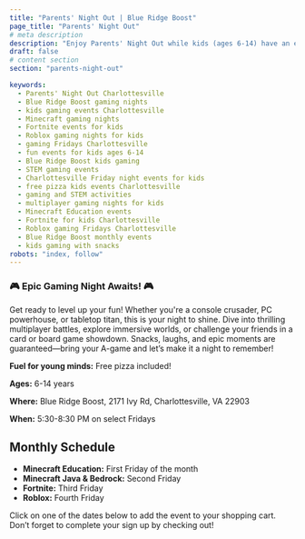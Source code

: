 ```yaml
---
title: "Parents' Night Out | Blue Ridge Boost"
page_title: "Parents' Night Out"
# meta description
description: "Enjoy Parents' Night Out while kids (ages 6-14) have an epic gaming adventure at Blue Ridge Boost in Charlottesville, VA! Join us select Fridays, 5:30-8:30 PM, for Minecraft, Fortnite, Roblox, and more. Free pizza included!"
draft: false
# content section
section: "parents-night-out"

keywords:
  - Parents' Night Out Charlottesville
  - Blue Ridge Boost gaming nights
  - kids gaming events Charlottesville
  - Minecraft gaming nights
  - Fortnite events for kids
  - Roblox gaming nights for kids
  - gaming Fridays Charlottesville
  - fun events for kids ages 6-14
  - Blue Ridge Boost kids gaming
  - STEM gaming events
  - Charlottesville Friday night events for kids
  - free pizza kids events Charlottesville
  - gaming and STEM activities
  - multiplayer gaming nights for kids
  - Minecraft Education events
  - Fortnite for kids Charlottesville
  - Roblox gaming Fridays Charlottesville
  - Blue Ridge Boost monthly events
  - kids gaming with snacks
robots: "index, follow"
---
```


<div class="container">
    <div class="row">
        <div class="col-12">
            <h3>🎮 Epic Gaming Night Awaits! 🎮</h3>
            <p>
                Get ready to level up your fun! Whether you're a console crusader, PC powerhouse, or tabletop titan, this is your night to shine. Dive into thrilling multiplayer battles, explore immersive worlds, or challenge your friends in a card or board game showdown. Snacks, laughs, and epic moments are guaranteed—bring your A-game and let’s make it a night to remember!
            </p>
            <p><strong>Fuel for young minds:</strong> Free pizza included!</p>
            <div class="details">
                <p><strong>Ages:</strong> 6-14 years</p>
                <p><strong>Where:</strong> Blue Ridge Boost, 2171 Ivy Rd, Charlottesville, VA 22903</p>
                <p><strong>When:</strong> 5:30-8:30 PM on select Fridays</p>
            </div>
            <h2>Monthly Schedule</h2>
            <ul>
                <li><strong>Minecraft Education:</strong> First Friday of the month</li>
                <li><strong>Minecraft Java & Bedrock:</strong> Second Friday</li>
                <li><strong>Fortnite:</strong> Third Friday</li>
                <li><strong>Roblox:</strong> Fourth Friday</li>
            </ul>
            <p>
                Click on one of the dates below to add the event to your shopping cart. Don’t forget to complete your sign up by checking out!
            </p>
        </div>
    </div>
</div>  
<div class="container">  
    <div class="row">
        <div><script data-cfasync="false" type="text/javascript" src="https://app.ecwid.com/script.js?106136041&data_platform=code"
            charset="utf-8"></script><script type="text/javascript">
            xProductBrowser("views=grid(20,5) list(60) table(60)","categoryView=grid","id=my-store-106136041", 
            "defaultCategoryId=175336875");</script></div>
            </div>
</div>